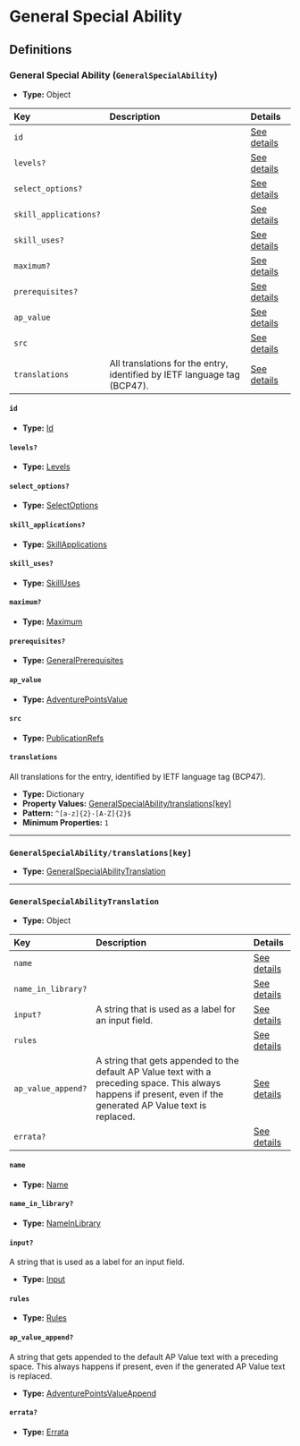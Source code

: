 # General Special Ability

## Definitions

### <a name="GeneralSpecialAbility"></a> General Special Ability (`GeneralSpecialAbility`)

- **Type:** Object

Key | Description | Details
:-- | :-- | :--
`id` |  | <a href="#GeneralSpecialAbility/id">See details</a>
`levels?` |  | <a href="#GeneralSpecialAbility/levels">See details</a>
`select_options?` |  | <a href="#GeneralSpecialAbility/select_options">See details</a>
`skill_applications?` |  | <a href="#GeneralSpecialAbility/skill_applications">See details</a>
`skill_uses?` |  | <a href="#GeneralSpecialAbility/skill_uses">See details</a>
`maximum?` |  | <a href="#GeneralSpecialAbility/maximum">See details</a>
`prerequisites?` |  | <a href="#GeneralSpecialAbility/prerequisites">See details</a>
`ap_value` |  | <a href="#GeneralSpecialAbility/ap_value">See details</a>
`src` |  | <a href="#GeneralSpecialAbility/src">See details</a>
`translations` | All translations for the entry, identified by IETF language tag (BCP47). | <a href="#GeneralSpecialAbility/translations">See details</a>

#### <a name="GeneralSpecialAbility/id"></a> `id`

- **Type:** <a href="../_Activatable.md#Id">Id</a>

#### <a name="GeneralSpecialAbility/levels"></a> `levels?`

- **Type:** <a href="../_Activatable.md#Levels">Levels</a>

#### <a name="GeneralSpecialAbility/select_options"></a> `select_options?`

- **Type:** <a href="../_Activatable.md#SelectOptions">SelectOptions</a>

#### <a name="GeneralSpecialAbility/skill_applications"></a> `skill_applications?`

- **Type:** <a href="../_Activatable.md#SkillApplications">SkillApplications</a>

#### <a name="GeneralSpecialAbility/skill_uses"></a> `skill_uses?`

- **Type:** <a href="../_Activatable.md#SkillUses">SkillUses</a>

#### <a name="GeneralSpecialAbility/maximum"></a> `maximum?`

- **Type:** <a href="../_Activatable.md#Maximum">Maximum</a>

#### <a name="GeneralSpecialAbility/prerequisites"></a> `prerequisites?`

- **Type:** <a href="../_Prerequisite.md#GeneralPrerequisites">GeneralPrerequisites</a>

#### <a name="GeneralSpecialAbility/ap_value"></a> `ap_value`

- **Type:** <a href="../_Activatable.md#AdventurePointsValue">AdventurePointsValue</a>

#### <a name="GeneralSpecialAbility/src"></a> `src`

- **Type:** <a href="../source/_PublicationRef.md#PublicationRefs">PublicationRefs</a>

#### <a name="GeneralSpecialAbility/translations"></a> `translations`

All translations for the entry, identified by IETF language tag (BCP47).

- **Type:** Dictionary
- **Property Values:** <a href="#GeneralSpecialAbility/translations[key]">GeneralSpecialAbility/translations[key]</a>
- **Pattern:** `^[a-z]{2}-[A-Z]{2}$`
- **Minimum Properties:** `1`

---

### <a name="GeneralSpecialAbility/translations[key]"></a> `GeneralSpecialAbility/translations[key]`

- **Type:** <a href="#GeneralSpecialAbilityTranslation">GeneralSpecialAbilityTranslation</a>

---

### <a name="GeneralSpecialAbilityTranslation"></a> `GeneralSpecialAbilityTranslation`

- **Type:** Object

Key | Description | Details
:-- | :-- | :--
`name` |  | <a href="#GeneralSpecialAbilityTranslation/name">See details</a>
`name_in_library?` |  | <a href="#GeneralSpecialAbilityTranslation/name_in_library">See details</a>
`input?` | A string that is used as a label for an input field. | <a href="#GeneralSpecialAbilityTranslation/input">See details</a>
`rules` |  | <a href="#GeneralSpecialAbilityTranslation/rules">See details</a>
`ap_value_append?` | A string that gets appended to the default AP Value text with a preceding space. This always happens if present, even if the generated AP Value text is replaced. | <a href="#GeneralSpecialAbilityTranslation/ap_value_append">See details</a>
`errata?` |  | <a href="#GeneralSpecialAbilityTranslation/errata">See details</a>

#### <a name="GeneralSpecialAbilityTranslation/name"></a> `name`

- **Type:** <a href="../_Activatable.md#Name">Name</a>

#### <a name="GeneralSpecialAbilityTranslation/name_in_library"></a> `name_in_library?`

- **Type:** <a href="../_Activatable.md#NameInLibrary">NameInLibrary</a>

#### <a name="GeneralSpecialAbilityTranslation/input"></a> `input?`

A string that is used as a label for an input field.

- **Type:** <a href="../_Activatable.md#Input">Input</a>

#### <a name="GeneralSpecialAbilityTranslation/rules"></a> `rules`

- **Type:** <a href="../_Activatable.md#Rules">Rules</a>

#### <a name="GeneralSpecialAbilityTranslation/ap_value_append"></a> `ap_value_append?`

A string that gets appended to the default AP Value text with a preceding
space. This always happens if present, even if the generated AP Value text
is replaced.

- **Type:** <a href="../_Activatable.md#AdventurePointsValueAppend">AdventurePointsValueAppend</a>

#### <a name="GeneralSpecialAbilityTranslation/errata"></a> `errata?`

- **Type:** <a href="../source/_Erratum.md#Errata">Errata</a>
